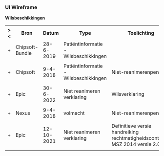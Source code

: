 ### UI Wireframe
<b>Wilsbeschikkingen</b>
<table class="grid">
<tbody>
<tr><th>&gt;&lt;</th>
<th>Bron</th>
<th>Datum</th>
<th>Type</th>
<th>Toelichting</th>
</tr>
<tr><td>+</td>
<td>Chipsoft-Bundle</td>
<td>28-6-2019</td>
<td>Patiëntinformatie - Wilsbeschikkingen</td>
<td></td>
</tr><tr><td></td><td colspan=4>
</td></tr>
<tr><td>+</td>
<td>Chipsoft</td>
<td>9-4-2018</td>
<td>Patiëntinformatie - Wilsbeschikkingen</td>
<td>Niet-reanimerenpenning</td>
</tr><tr><td></td><td colspan=4>
</td></tr>
<tr><td>+</td>
<td>Epic</td>
<td>30-6-2022</td>
<td>Niet reanimeren verklaring</td>
<td>Wilsverklaring</td>
</tr><tr><td></td><td colspan=4>
</td></tr>
<tr><td>+</td>
<td>Nexus</td>
<td>9-4-2018</td>
<td>volmacht</td>
<td>Niet-reanimerenpenning</td>
</tr><tr><td></td><td colspan=4>
</td></tr>
<tr><td>+</td>
<td>Epic</td>
<td>12-10-2021</td>
<td>Niet reanimeren verklaring</td>
<td>Definitieve versie handreiking rechtmatigheidscontroles MSZ 2014 versie 2.0.pdf</td>
</tr><tr><td></td><td colspan=4>
</td></tr>
</tbody>
</table>